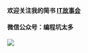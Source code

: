
#### 欢迎关注我的简书 [IT故事会](https://www.jianshu.com/u/46fb70e81d8c)
#### 微信公众号：编程坑太多
![](http://upload-images.jianshu.io/upload_images/11223715-3407e1c7ac8d7935?imageMogr2/auto-orient/strip%7CimageView2/2/w/1240)
